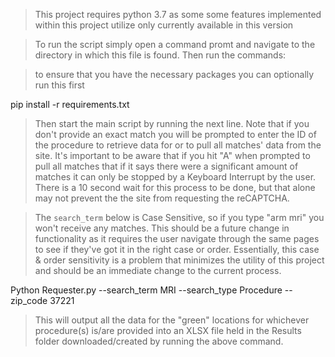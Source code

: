 > This project requires python 3.7 as some some features implemented within this project 
> utilize only currently available in this version

> To run the script simply open a command promt and navigate to the directory
> in which this file is found. Then run the commands:

> to ensure that you have the necessary packages you can optionally run this first

pip install -r requirements.txt

> Then start the main script by running the next line. Note that if you don't
> provide an exact match you will be prompted to enter the ID of the procedure
> to retrieve data for or to pull all matches' data from the site. It's important 
> to be aware that if you hit "A" when prompted to pull all matches that if it says
> there were a significant amount of matches it can only be stopped by a Keyboard
> Interrupt by the user. There is a 10 second wait for this process to be done, but
> that alone may not prevent the the site from requesting the reCAPTCHA.

> The `search_term` below is Case Sensitive, so if you type "arm mri" you won't receive
> any matches. This should be a future change in functionality as it requires the user 
> navigate through the same pages to see if they've got it in the right case or order.
> Essentially, this case & order sensitivity is a problem that minimizes the utility
> of this project and should be an immediate change to the current process.

Python Requester.py --search_term MRI --search_type Procedure --zip_code 37221

> This will output all the data for the "green" locations for whichever procedure(s)
> is/are provided into an XLSX file held in the Results folder downloaded/created by 
> running the above command.
